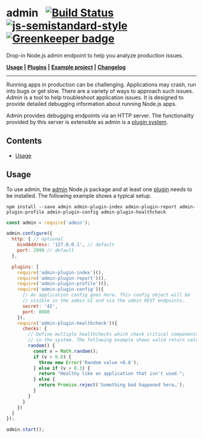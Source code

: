 # admin &nbsp; [![Build Status](https://travis-ci.org/bripkens/admin.svg?branch=master)](https://travis-ci.org/bripkens/admin) [![js-semistandard-style](https://img.shields.io/badge/code%20style-semistandard-brightgreen.svg?style=flat-square)](https://github.com/Flet/semistandard) [![Greenkeeper badge](https://badges.greenkeeper.io/bripkens/admin.svg)](https://greenkeeper.io/)

Drop-in Node.js admin endpoint to help you analyze production issues.

**[Usage](#usage) |**
**[Plugins](PLUGINS.md) |**
**[Example project](examples/commonSetup) |**
**[Changelog](CHANGELOG.md)**

---

Running apps in production can be challenging. Applications may crash, run into bugs or get slow. There are a variety of ways to approach such issues. *Admin* is a tool to help troubleshoot application issues. It is designed to provide detailed debugging information about running Node.js apps.

Admin provides debugging endpoints via an HTTP server. The functionality provided by this server is extensible as admin is a [plugin system](PLUGINS.md).

<!-- START doctoc generated TOC please keep comment here to allow auto update -->
<!-- DON'T EDIT THIS SECTION, INSTEAD RE-RUN doctoc TO UPDATE -->
## Contents

- [Usage](#usage)

<!-- END doctoc generated TOC please keep comment here to allow auto update -->


## Usage
To use admin, the [admin](https://www.npmjs.com/package/admin) Node.js package and at least one [plugin](PLUGINS.md) needs to be installed. The following example shows a typical setup.

```
npm install --save admin admin-plugin-index admin-plugin-report admin-plugin-profile admin-plugin-config admin-plugin-healthcheck
```

```javascript
const admin = require('admin');

admin.configure({
  http: { // optional
    bindAddress: '127.0.0.1', // default
    port: 2999 // default
  },

  plugins: [
    require('admin-plugin-index')(),
    require('admin-plugin-report')(),
    require('admin-plugin-profile')(),
    require('admin-plugin-config')({
      // An application config goes here. This config object will be
      // visible in the admin UI and via the admin REST endpoints.
      secret: '42',
      port: 8080
    }),
    require('admin-plugin-healthcheck')({
      checks: {
        // Define multiple healthchecks which check critical components
        // in the system. The following example shows valid return values.
        random() {
          const v = Math.random();
          if (v > 0.8) {
            throw new Error('Random value >0.8');
          } else if (v > 0.3) {
            return "Healthy like an application that isn't used.";
          } else {
            return Promise.reject('Something bad happened here…');
          }
        }
      }
    })
  ]
});

admin.start();
```
